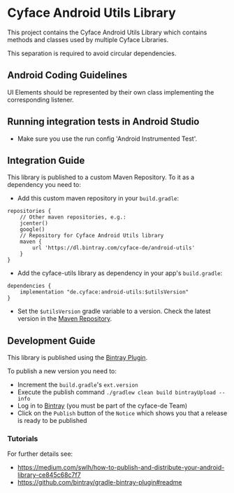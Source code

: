 Cyface Android Utils Library
=================================

This project contains the Cyface Android Utils Library which contains methods and classes used by multiple Cyface Libraries.

This separation is required to avoid circular dependencies.

## Android Coding Guidelines ##
UI Elements should be represented by their own class implementing the corresponding listener.

## Running integration tests in Android Studio
* Make sure you use the run config 'Android Instrumented Test'.

## Integration Guide

This library is published to a custom Maven Repository. To it as a dependency you need to:

* Add this custom maven repository in your `build.gradle`:

``` 
repositories {
    // Other maven repositories, e.g.:
    jcenter()
    google()
    // Repository for Cyface Android Utils library
    maven {
        url 'https://dl.bintray.com/cyface-de/android-utils'
    }
}
```

* Add the cyface-utils library as dependency in your app's `build.gradle`:

```
dependencies {
    implementation "de.cyface:android-utils:$utilsVersion"
}
```

* Set the `$utilsVersion` gradle variable to a version. Check the latest version in the [Maven Repository](https://bintray.com/cyface-de/android-utils/de.cyface.utils).  

## Development Guide

This library is published using the [Bintray Plugin](https://github.com/bintray/gradle-bintray-plugin).

To publish a new version you need to:

* Increment the `build.gradle`'s `ext.version`
* Execute the publish command `./gradlew clean build bintrayUpload --info`
* Log in to [Bintray](https://bintray.com/cyface-de/android-utils/de.cyface.utils) (you must be part of the cyface-de Team)
* Click on the `Publish` button of the `Notice` which shows you that a release is ready to be published

### Tutorials

For further details see:

* https://medium.com/swlh/how-to-publish-and-distribute-your-android-library-ce845c68c7f7
* https://github.com/bintray/gradle-bintray-plugin#readme
